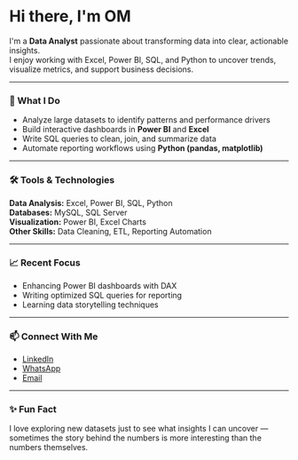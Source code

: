 # Hi there, I'm OM  

I'm a **Data Analyst** passionate about transforming data into clear, actionable insights.  
I enjoy working with Excel, Power BI, SQL, and Python to uncover trends, visualize metrics, and support business decisions.

---

### 🧠 What I Do
- Analyze large datasets to identify patterns and performance drivers  
- Build interactive dashboards in **Power BI** and **Excel**  
- Write SQL queries to clean, join, and summarize data  
- Automate reporting workflows using **Python (pandas, matplotlib)**  

---

### 🛠️ Tools & Technologies
**Data Analysis:** Excel, Power BI, SQL, Python  
**Databases:** MySQL, SQL Server  
**Visualization:** Power BI, Excel Charts  
**Other Skills:** Data Cleaning, ETL, Reporting Automation  

---

### 📈 Recent Focus
- Enhancing Power BI dashboards with DAX  
- Writing optimized SQL queries for reporting  
- Learning data storytelling techniques  

---

### 📫 Connect With Me
- [LinkedIn](https://www.linkedin.com/in/omydahima/)
- [WhatsApp](https://wa.me/919829405064/)
- [Email](drive.omy@gmail.com)

---

### ✨ Fun Fact
I love exploring new datasets just to see what insights I can uncover — sometimes the story behind the numbers is more interesting than the numbers themselves.
